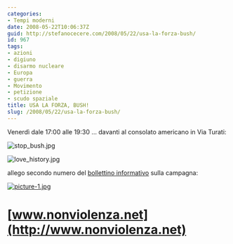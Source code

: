 ```yaml
---
categories:
- Tempi moderni
date: 2008-05-22T10:06:37Z
guid: http://stefanocecere.com/2008/05/22/usa-la-forza-bush/
id: 967
tags:
- azioni
- digiuno
- disarmo nucleare
- Europa
- guerra
- Movimento
- petizione
- scudo spaziale
title: USA LA FORZA, BUSH!
slug: /2008/05/22/usa-la-forza-bush/
---
```


Venerdì dale 17:00 alle 19:30 … davanti al consolato americano in Via Turati:

![stop_bush.jpg](http://stefanocecere.com/wp-content/uploads/sites/3/2008/05/stop_bush.jpg)

![love_history.jpg](http://stefanocecere.com/wp-content/uploads/sites/3/2008/05/love_history.jpg)

allego secondo numero del [bollettino informativo](http://stefanocecere.com/wp-content/uploads/sites/3/2008/05/no_star_wars_02_a4.pdf "no_star_wars_02_a4.pdf") sulla campagna:

[![picture-1.jpg](http://stefanocecere.com/wp-content/uploads/sites/3/2008/05/picture-11.jpg)](//cec.io/wp-content/uploads/2008/05/no_star_wars_02_a4.pdf "picture-1.jpg")

# [www.nonviolenza.net](http://www.nonviolenza.net)